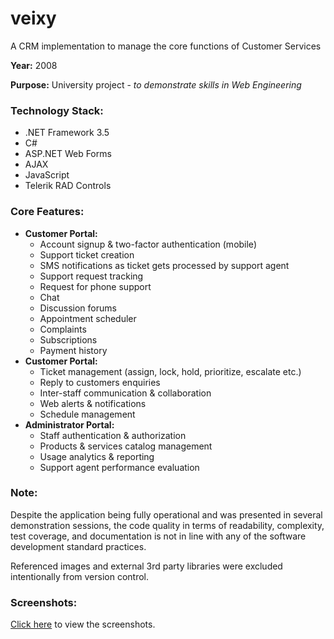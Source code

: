 # veixy
A CRM implementation to manage the core functions of Customer Services

**Year:** 2008

**Purpose:** University project - *to demonstrate skills in Web Engineering*

### Technology Stack:
- .NET Framework 3.5
- C# 
- ASP.NET Web Forms
- AJAX
- JavaScript
- Telerik RAD Controls

### Core Features:
- **Customer Portal:**
  - Account signup & two-factor authentication (mobile)
  - Support ticket creation
  - SMS notifications as ticket gets processed by support agent
  - Support request tracking
  - Request for phone support
  - Chat
  - Discussion forums
  - Appointment scheduler
  - Complaints
  - Subscriptions
  - Payment history
- **Customer Portal:**
  - Ticket management (assign, lock, hold, prioritize, escalate etc.)
  - Reply to customers enquiries
  - Inter-staff communication & collaboration
  - Web alerts & notifications
  - Schedule management
- **Administrator Portal:**
  - Staff authentication & authorization
  - Products & services catalog management
  - Usage analytics & reporting
  - Support agent performance evaluation

### Note:

Despite the application being fully operational and was presented in several demonstration sessions, the code quality in terms of readability, complexity, test coverage, and documentation is not in line with any of the software development standard practices.

Referenced images and external 3rd party libraries were excluded intentionally from version control.

### Screenshots:

[Click here](https://github.com/faxad/veixy/issues/1) to view the screenshots.
